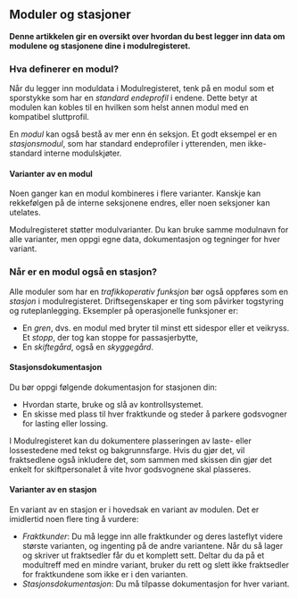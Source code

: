 ﻿## Moduler og stasjoner
**Denne artikkelen gir en oversikt over hvordan du best legger inn data
om modulene og stasjonene dine i modulregisteret.**

### Hva definerer en modul?
Når du legger inn moduldata i Modulregisteret, tenk på en modul
som et sporstykke som har en *standard endeprofil* i endene.
Dette betyr at modulen kan kobles til en hvilken som helst annen modul med
en kompatibel sluttprofil.

 
En *modul* kan også bestå av mer enn én seksjon.
Et godt eksempel er en *stasjonsmodul*, som har standard endeprofiler i ytterenden,
men ikke-standard interne modulskjøter.

#### Varianter av en modul
Noen ganger kan en modul kombineres i flere varianter.
Kanskje kan rekkefølgen på de interne seksjonene endres, eller noen seksjoner kan utelates.

Modulregisteret støtter modulvarianter. Du kan bruke samme modulnavn for alle varianter,
men oppgi egne data, dokumentasjon og tegninger for hver variant.

### Når er en modul også en stasjon?
Alle moduler som har en *trafikkoperativ funksjon* bør også oppføres som en *stasjon* i modulregisteret.
Driftsegenskaper er ting som påvirker togstyring og ruteplanlegging.
Eksempler på operasjonelle funksjoner er:
- En *gren*, dvs. en modul med bryter til minst ett sidespor eller et veikryss.
Et *stopp*, der tog kan stoppe for passasjerbytte,
- En *skiftegård*, også en *skyggegård*.

#### Stasjonsdokumentasjon
Du bør oppgi følgende dokumentasjon for stasjonen din:
- Hvordan starte, bruke og slå av kontrollsystemet.
- En skisse med plass til hver fraktkunde og steder å parkere godsvogner for lasting eller lossing.

I Modulregisteret kan du dokumentere plasseringen av laste- eller lossestedene
med tekst og bakgrunnsfarge.
Hvis du gjør det, vil fraktsedlene også inkludere det,
som sammen med skissen din gjør det enkelt for skiftpersonalet
å vite hvor godsvognene skal plasseres.


#### Varianter av en stasjon
En variant av en stasjon er i hovedsak en variant av modulen.
Det er imidlertid noen flere ting å vurdere:
- *Fraktkunder*: Du må legge inn alle fraktkunder og deres lasteflyt videre
største varianten, og ingenting på de andre variantene.
Når du så lager og skriver ut fraktsedler får du et komplett sett.
Deltar du da på et modultreff med en mindre variant, bruker du rett og slett ikke
fraktsedler for fraktkundene som ikke er i den varianten.
- *Stasjonsdokumentasjon*: Du må tilpasse dokumentasjon for hver variant.

